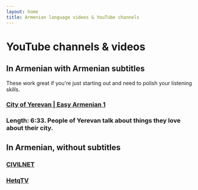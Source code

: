```yaml
---
layout: home
title: Armenian language videos & YouTube channels
---
```


<h1> YouTube channels & videos</h1>

<h2> In Armenian with Armenian subtitles</h2>
These work great if you're just starting out and need to polish your listening skills.

<h3><a href="https://www.youtube.com/watch?v=UCC0QZKKPow" target="_blank">City of Yerevan | Easy Armenian 1</a><h3>
Length: 6:33. People of Yerevan talk about things they love about their city.
  
<h2>In Armenian, without subtitles</h2>

<h3><a href="https://www.youtube.com/c/CivilNetTV/videos" target="_blank">CIVILNET</a></h2>
  
<h3><a href="https://www.youtube.com/user/HetqTV/videos" target="_blank">HetqTV</a></h2>
